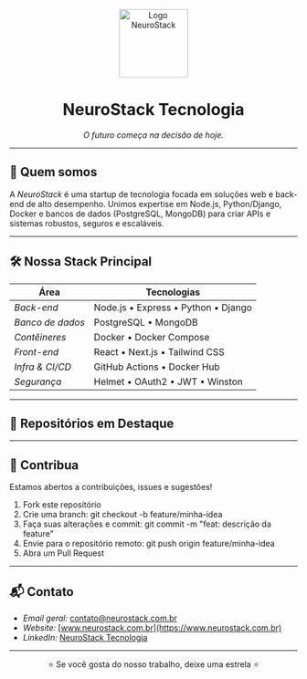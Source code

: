 <p align="center"> 
  <img src="https://drive.google.com/uc?export=view&id=1jWzALswetm3z3O2WyWHUdofK0zFjgFiv" alt="Logo NeuroStack" width="120" />
</p>

<h1 align="center">NeuroStack Tecnologia</h1>
<p align="center"><em>O futuro começa na decisão de hoje.</em></p>

---

## 🚀 Quem somos  
A *NeuroStack* é uma startup de tecnologia focada em soluções web e back-end de alto desempenho. Unimos expertise em Node.js, Python/Django, Docker e bancos de dados (PostgreSQL, MongoDB) para criar APIs e sistemas robustos, seguros e escaláveis.

---

## 🛠 Nossa Stack Principal  
| Área             | Tecnologias                              |
| ---------------- | ---------------------------------------- |
| *Back-end*     | Node.js • Express • Python • Django      |
| *Banco de dados* | PostgreSQL • MongoDB                    |
| *Contêineres*  | Docker • Docker Compose                  |
| *Front-end*    | React • Next.js • Tailwind CSS           |
| *Infra & CI/CD*| GitHub Actions • Docker Hub              |
| *Segurança*    | Helmet • OAuth2 • JWT • Winston          |

---

## 📂 Repositórios em Destaque  




---

## 🤝 Contribua  
Estamos abertos a contribuições, issues e sugestões!  
1. Fork este repositório  
2. Crie uma branch: git checkout -b feature/minha-idea  
3. Faça suas alterações e commit: git commit -m "feat: descrição da feature"  
4. Envie para o repositório remoto: git push origin feature/minha-idea  
5. Abra um Pull Request  

---

## 📬 Contato  
- *Email geral:* [contato@neurostack.com.br](mailto:contato@neurostack.com.br)  
- *Website:* [www.neurostack.com.br](https://www.neurostack.com.br)  
- *LinkedIn:* [NeuroStack Tecnologia](https://www.linkedin.com/company/neurostack/)  

---

<p align="center">
  ⭐ Se você gosta do nosso trabalho, deixe uma estrela ⭐  
</p>

<!--
**NeuroStack-Tech/NeuroStack-Tech** is a ✨ _special_ ✨ repository because its `README.md` (this file) appears on your GitHub profile.

Here are some ideas to get you started:

- 🔭 I’m currently working on ...
- 🌱 I’m currently learning ...
- 👯 I’m looking to collaborate on ...
- 🤔 I’m looking for help with ...
- 💬 Ask me about ...
- 📫 How to reach me: ...
- 😄 Pronouns: ...
- ⚡ Fun fact: ...
-->
